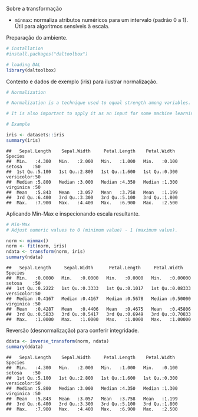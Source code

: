 Sobre a transformação
- `minmax`: normaliza atributos numéricos para um intervalo (padrão 0 a 1). Útil para algoritmos sensíveis à escala.

Preparação do ambiente.

``` r
# installation 
#install.packages("daltoolbox")

# loading DAL
library(daltoolbox) 
```

Contexto e dados de exemplo (iris) para ilustrar normalização.

``` r
# Normalization

# Normalization is a technique used to equal strength among variables. 

# It is also important to apply it as an input for some machine learning methods. 

# Example

iris <- datasets::iris  
summary(iris)
```

```
##   Sepal.Length    Sepal.Width     Petal.Length    Petal.Width          Species  
##  Min.   :4.300   Min.   :2.000   Min.   :1.000   Min.   :0.100   setosa    :50  
##  1st Qu.:5.100   1st Qu.:2.800   1st Qu.:1.600   1st Qu.:0.300   versicolor:50  
##  Median :5.800   Median :3.000   Median :4.350   Median :1.300   virginica :50  
##  Mean   :5.843   Mean   :3.057   Mean   :3.758   Mean   :1.199                  
##  3rd Qu.:6.400   3rd Qu.:3.300   3rd Qu.:5.100   3rd Qu.:1.800                  
##  Max.   :7.900   Max.   :4.400   Max.   :6.900   Max.   :2.500
```

Aplicando Min-Max e inspecionando escala resultante.

``` r
# Min-Max 
# Adjust numeric values to 0 (minimum value) - 1 (maximum value).

norm <- minmax()
norm <- fit(norm, iris)
ndata <- transform(norm, iris)
summary(ndata)
```

```
##   Sepal.Length     Sepal.Width      Petal.Length     Petal.Width            Species  
##  Min.   :0.0000   Min.   :0.0000   Min.   :0.0000   Min.   :0.00000   setosa    :50  
##  1st Qu.:0.2222   1st Qu.:0.3333   1st Qu.:0.1017   1st Qu.:0.08333   versicolor:50  
##  Median :0.4167   Median :0.4167   Median :0.5678   Median :0.50000   virginica :50  
##  Mean   :0.4287   Mean   :0.4406   Mean   :0.4675   Mean   :0.45806                  
##  3rd Qu.:0.5833   3rd Qu.:0.5417   3rd Qu.:0.6949   3rd Qu.:0.70833                  
##  Max.   :1.0000   Max.   :1.0000   Max.   :1.0000   Max.   :1.00000
```

Reversão (desnormalização) para conferir integridade.

``` r
ddata <- inverse_transform(norm, ndata)
summary(ddata)
```

```
##   Sepal.Length    Sepal.Width     Petal.Length    Petal.Width          Species  
##  Min.   :4.300   Min.   :2.000   Min.   :1.000   Min.   :0.100   setosa    :50  
##  1st Qu.:5.100   1st Qu.:2.800   1st Qu.:1.600   1st Qu.:0.300   versicolor:50  
##  Median :5.800   Median :3.000   Median :4.350   Median :1.300   virginica :50  
##  Mean   :5.843   Mean   :3.057   Mean   :3.758   Mean   :1.199                  
##  3rd Qu.:6.400   3rd Qu.:3.300   3rd Qu.:5.100   3rd Qu.:1.800                  
##  Max.   :7.900   Max.   :4.400   Max.   :6.900   Max.   :2.500
```

